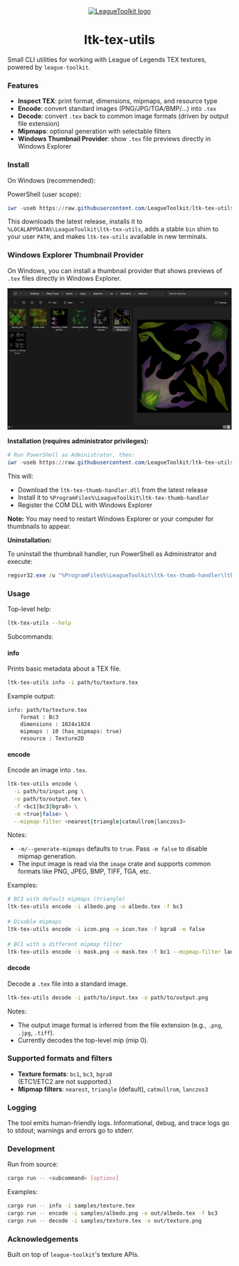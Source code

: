 <div align="center">
  <a href="https://github.com/LeagueToolkit">
    <img src="https://avatars.githubusercontent.com/u/28510182?s=200&v=4" alt="LeagueToolkit logo" width="96" height="96">
  </a>
  <h1>ltk-tex-utils</h1>
</div>

Small CLI utilities for working with League of Legends TEX textures, powered by `league-toolkit`.

### Features
- **Inspect TEX**: print format, dimensions, mipmaps, and resource type
- **Encode**: convert standard images (PNG/JPG/TGA/BMP/…) into `.tex`
- **Decode**: convert `.tex` back to common image formats (driven by output file extension)
- **Mipmaps**: optional generation with selectable filters
- **Windows Thumbnail Provider**: show `.tex` file previews directly in Windows Explorer

### Install

On Windows (recommended):

PowerShell (user scope):

```powershell
iwr -useb https://raw.githubusercontent.com/LeagueToolkit/ltk-tex-utils/main/scripts/install-windows.ps1 | iex
```

This downloads the latest release, installs it to `%LOCALAPPDATA%\LeagueToolkit\ltk-tex-utils`, adds a stable `bin` shim to your user `PATH`, and makes `ltk-tex-utils` available in new terminals.

### Windows Explorer Thumbnail Provider

On Windows, you can install a thumbnail provider that shows previews of `.tex` files directly in Windows Explorer.

<div align="center">
  <img src="assets/thumb-provider-preview.webp" alt="TEX thumbnail provider preview in Windows Explorer" width="800">
</div>

**Installation (requires administrator privileges):**

```powershell
# Run PowerShell as Administrator, then:
iwr -useb https://raw.githubusercontent.com/LeagueToolkit/ltk-tex-utils/main/scripts/install-thumbnail-handler.ps1 | iex
```

This will:
- Download the `ltk-tex-thumb-handler.dll` from the latest release
- Install it to `%ProgramFiles%\LeagueToolkit\ltk-tex-thumb-handler`
- Register the COM DLL with Windows Explorer

**Note:** You may need to restart Windows Explorer or your computer for thumbnails to appear.

**Uninstallation:**

To uninstall the thumbnail handler, run PowerShell as Administrator and execute:

```powershell
regsvr32.exe /u "%ProgramFiles%\LeagueToolkit\ltk-tex-thumb-handler\ltk_tex_thumb_handler.dll"
```

### Usage

Top-level help:

```bash
ltk-tex-utils --help
```

Subcommands:

#### info
Prints basic metadata about a TEX file.

```bash
ltk-tex-utils info -i path/to/texture.tex
```

Example output:

```
info: path/to/texture.tex
    format : Bc3
    dimensions : 1024x1024
    mipmaps : 10 (has_mipmaps: true)
    resource : Texture2D
```

#### encode
Encode an image into `.tex`.

```bash
ltk-tex-utils encode \
  -i path/to/input.png \
  -o path/to/output.tex \
  -f <bc1|bc3|bgra8> \
  -m <true|false> \
  --mipmap-filter <nearest|triangle|catmullrom|lanczos3>
```

Notes:
- `-m/--generate-mipmaps` defaults to `true`. Pass `-m false` to disable mipmap generation.
- The input image is read via the `image` crate and supports common formats like PNG, JPEG, BMP, TIFF, TGA, etc.

Examples:

```bash
# BC3 with default mipmaps (triangle)
ltk-tex-utils encode -i albedo.png -o albedo.tex -f bc3

# Disable mipmaps
ltk-tex-utils encode -i icon.png -o icon.tex -f bgra8 -m false

# BC1 with a different mipmap filter
ltk-tex-utils encode -i mask.png -o mask.tex -f bc1 --mipmap-filter lanczos3
```

#### decode
Decode a `.tex` file into a standard image.

```bash
ltk-tex-utils decode -i path/to/input.tex -o path/to/output.png
```

Notes:
- The output image format is inferred from the file extension (e.g., `.png`, `.jpg`, `.tiff`).
- Currently decodes the top-level mip (mip 0).

### Supported formats and filters

- **Texture formats**: `bc1`, `bc3`, `bgra8`  
  (ETC1/ETC2 are not supported.)
- **Mipmap filters**: `nearest`, `triangle` (default), `catmullrom`, `lanczos3`

### Logging

The tool emits human-friendly logs. Informational, debug, and trace logs go to stdout; warnings and errors go to stderr.

### Development

Run from source:

```bash
cargo run -- <subcommand> [options]
```

Examples:

```bash
cargo run -- info -i samples/texture.tex
cargo run -- encode -i samples/albedo.png -o out/albedo.tex -f bc3
cargo run -- decode -i samples/texture.tex -o out/texture.png
```

### Acknowledgements

Built on top of `league-toolkit`'s texture APIs.


